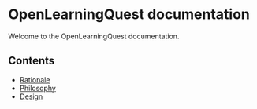 # OpenLearningQuest documentation

Welcome to the OpenLearningQuest documentation.

## Contents

- [Rationale](rationale.md)
- [Philosophy](philosophy.md)
- [Design](design.md)
